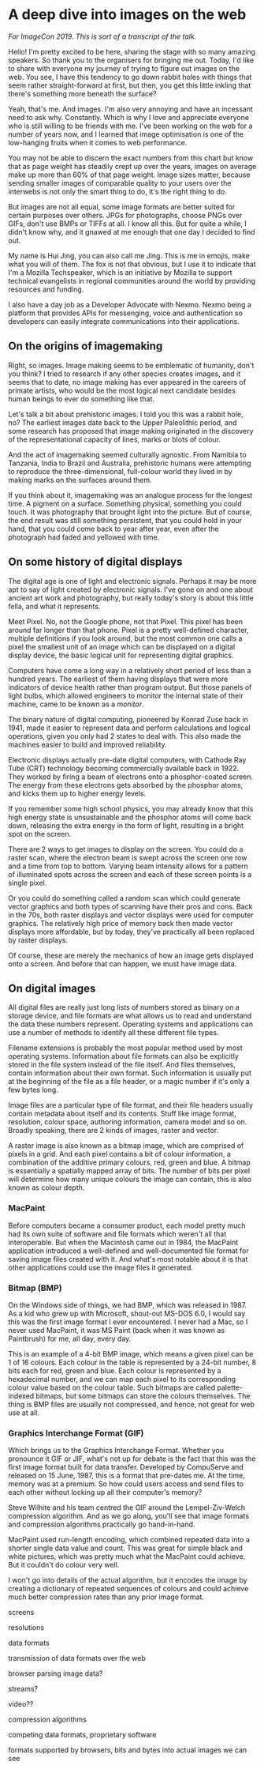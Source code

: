 # A deep dive into images on the web

*For ImageCon 2019. This is sort of a transcript of the talk.*

Hello! I'm pretty excited to be here, sharing the stage with so many amazing speakers. So thank you to the organisers for bringing me out. Today, I'd like to share with everyone my journey of trying to figure out images on the web. You see, I have this tendency to go down rabbit holes with things that seem rather straight-forward at first, but then, you get this little inkling that there's something more beneath the surface?

Yeah, that's me. And images. I'm also very annoying and have an incessant need to ask why. Constantly. Which is why I love and appreciate everyone who is still willing to be friends with me. I've been working on the web for a number of years now, and I learned that image optimisation is one of the low-hanging fruits when it comes to web performance.

You may not be able to discern the exact numbers from this chart but know that as page weight has steadily crept up over the years, images on average make up more than 60% of that page weight. Image sizes matter, because sending smaller images of comparable quality to your users over the interwebs is not only the smart thing to do, it's the right thing to do. 

But images are not all equal, some image formats are better suited for certain purposes over others. JPGs for photographs, choose PNGs over GIFs, don't use BMPs or TIFFs at all. I know all this. But for quite a while, I didn't know why, and it gnawed at me enough that one day I decided to find out.

My name is Hui Jing, you can also call me Jing. This is me in emojis, make what you will of them. The fox is not that obvious, but I use it to indicate that I'm a Mozilla Techspeaker, which is an initiative by Mozilla to support technical evangelists in regional communities around the world by providing resources and funding.

I also have a day job as a Developer Advocate with Nexmo. Nexmo being a platform that provides APIs for messenging, voice and authentication so developers can easily integrate communications into their applications.

## On the origins of imagemaking

Right, so images. Image making seems to be emblematic of humanity, don't you think? I tried to research if any other species creates images, and it seems that to date, no image making has ever appeared in the careers of primate artists, who would be the most logical next candidate besides human beings to ever do something like that.

Let's talk a bit about prehistoric images. I told you this was a rabbit hole, no? The earliest images date back to the Upper Paleolithic period, and some research has proposed that image making originated in the discovery of the representational capacity of lines, marks or blots of colour.

And the act of imagemaking seemed culturally agnostic. From Namibia to Tanzania, India to Brazil and Australia, prehistoric humans were attempting to reproduce the three-dimensional, full-colour world they lived in by making marks on the surfaces around them. 

If you think about it, imagemaking was an analogue process for the longest time. A pigment on a surface. Something physical, something you could touch. It was photography that brought light into the picture. But of course, the end result was still something persistent, that you could hold in your hand, that you could come back to year after year, even after the photograph had faded and yellowed with time.

## On some history of digital displays

The digital age is one of light and electronic signals. Perhaps it may be more apt to say of light created by electronic signals. I've gone on and one about ancient art work and photography, but really today's story is about this little fella, and what it represents.

Meet Pixel. No, not the Google phone, not that Pixel. This pixel has been around far longer than that phone. Pixel is a pretty well-defined character, multiple definitions if you look around, but the most common one calls a pixel the smallest unit of an image which can be displayed on a digital display device, the basic logical unit for representing digital graphics.

Computers have come a long way in a relatively short period of less than a hundred years. The earliest of them having displays that were more indicators of device health rather than program output. But those panels of light bulbs, which allowed engineers to monitor the internal state of their machine, came to be known as a *monitor*.

The binary nature of digital computing, pioneered by Konrad Zuse back in 1941, made it easier to represent data and perform calculations and logical operations, given you only had 2 states to deal with. This also made the machines easier to build and improved reliability.

Electronic displays actually pre-date digital computers, with Cathode Ray Tube (CRT) technology becoming commercially available back in 1922. They worked by firing a beam of electrons onto a phosphor-coated screen. The energy from these electrons gets absorbed by the phosphor atoms, and kicks them up to higher energy levels.

If you remember some high school physics, you may already know that this high energy state is unsustainable and the phosphor atoms will come back down, releasing the extra energy in the form of light, resulting in a bright spot on the screen.

There are 2 ways to get images to display on the screen. You could do a raster scan, where the electron beam is swept across the screen one row and a time from top to bottom. Varying beam intensity allows for a pattern of illuminated spots across the screen and each of these screen points is a single pixel.

Or you could do something called a random scan which could generate vector graphics and both types of scanning have their pros and cons. Back in the 70s, both raster displays and vector displays were used for computer graphics. The relatively high price of memory back then made vector displays more affordable, but by today, they've practically all been replaced by raster displays.

Of course, these are merely the mechanics of how an image gets displayed onto a screen. And before that can happen, we must have image data.

## On digital images

All digital files are really just long lists of numbers stored as binary on a storage device, and file formats are what allows us to read and understand the data these numbers represent. Operating systems and applications can use a number of methods to identify all these different file types.

Filename extensions is probably the most popular method used by most operating systems. Information about file formats can also be explicitly stored in the file system instead of the file itself. And files themselves, contain information about their own format. Such information is usually put at the beginning of the file as a file header, or a magic number if it's only a few bytes long.

Image files are a particular type of file format, and their file headers usually contain metadata about itself and its contents. Stuff like image format, resolution, colour space, authoring information, camera model and so on. Broadly speaking, there are 2 kinds of images, raster and vector.

A raster image is also known as a bitmap image, which are comprised of pixels in a grid. And each pixel contains a bit of colour information, a combination of the additive primary colours, red, green and blue. A bitmap is essentially a spatially mapped array of bits. The number of bits per pixel will determine how many unique colours the image can contain, this is also known as colour depth. 

### MacPaint

Before computers became a consumer product, each model pretty much had its own suite of software and file formats which weren't all that interoperable. But when the Macintosh came out in 1984, the MacPaint application introduced a well-defined and well-documented file format for saving image files created with it. And what's most notable about it is that other applications could use the image files it generated.

### Bitmap (BMP)

On the Windows side of things, we had BMP, which was released in 1987. As a kid who grew up with Microsoft, shout-out MS-DOS 6.0, I would say this was the first image format I ever encountered. I never had a Mac, so I never used MacPaint, it was MS Paint (back when it was known as Paintbrush) for me, all day, every day. 

This is an example of a 4-bit BMP image, which means a given pixel can be 1 of 16 colours. Each colour in the table is represented by a 24-bit number, 8 bits each for red, green and blue. Each colour is represented by a hexadecimal number, and we can map each pixel to its corresponding colour value based on the colour table. Such bitmaps are called palette-indexed bitmaps, but some bitmaps can store the colours themselves. The thing is BMP files are usually not compressed, and hence, not great for web use at all.

### Graphics Interchange Format (GIF)

Which brings us to the Graphics Interchange Format. Whether you pronounce it GIF or JIF, what's not up for debate is the fact that this was the first image format built for data transfer. Developed by CompuServe and released on 15 June, 1987, this is a format that pre-dates me. At the time, memory was at a premium. So how could users access and send files to each other without locking up all their computer's memory?

Steve Wilhite and his team centred the GIF around the Lempel-Ziv-Welch compression algorithm. And as we go along, you'll see that image formats and compression algorithms practically go hand-in-hand.

MacPaint used run-length encoding, which combined repeated data into a shorter single data value and count. This was great for simple black and white pictures, which was pretty much what the MacPaint could achieve. But it couldn't do colour very well.

I won't go into details of the actual algorithm, but it encodes the image by creating a dictionary of repeated sequences of colours and could achieve much better compression rates than any prior image format.





screens

resolutions

data formats

transmission of data formats over the web

browser parsing image data?

streams?

video??

compression algorithms

competing data formats, proprietary software

formats supported by browsers, bits and bytes into actual images we can see

